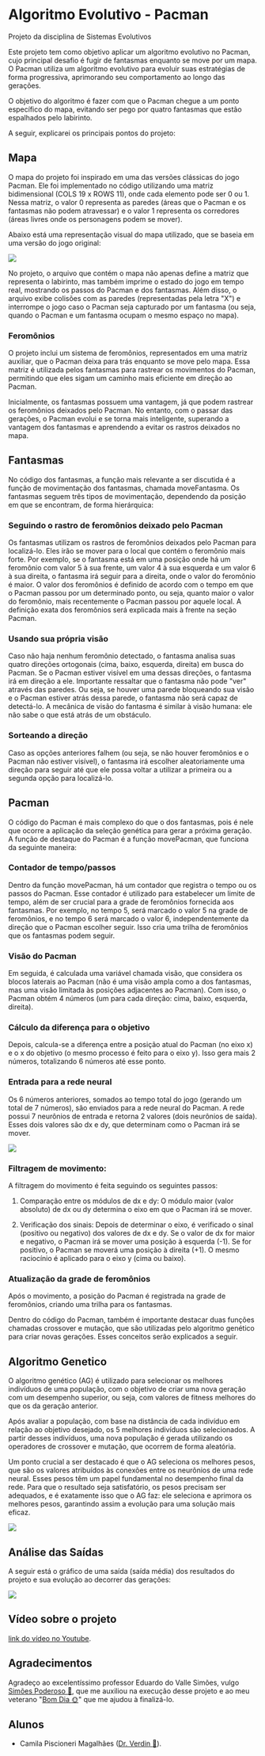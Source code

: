 # Algoritmo Evolutivo - Pacman

Projeto da disciplina de Sistemas Evolutivos

Este projeto tem como objetivo aplicar um algoritmo evolutivo no Pacman, cujo principal desafio é fugir de fantasmas enquanto se move por um mapa. O Pacman utiliza um algoritmo evolutivo para evoluir suas estratégias de forma progressiva, aprimorando seu comportamento ao longo das gerações.

O objetivo do algoritmo é fazer com que o Pacman chegue a um ponto específico do mapa, evitando ser pego por quatro fantasmas que estão espalhados pelo labirinto.

A seguir, explicarei os principais pontos do projeto:

## Mapa

O mapa do projeto foi inspirado em uma das versões clássicas do jogo Pacman. Ele foi implementado no código utilizando uma matriz bidimensional (COLS 19 x ROWS 11), onde cada elemento pode ser 0 ou 1. Nessa matriz, o valor 0 representa as paredes (áreas que o Pacman e os fantasmas não podem atravessar) e o valor 1 representa os corredores (áreas livres onde os personagens podem se mover).

Abaixo está uma representação visual do mapa utilizado, que se baseia em uma versão do jogo original:

<img src="./imagens/mapas.png">

No projeto, o arquivo que contém o mapa não apenas define a matriz que representa o labirinto, mas também imprime o estado do jogo em tempo real, mostrando os passos do Pacman e dos fantasmas. Além disso, o arquivo exibe colisões com as paredes (representadas pela letra "X") e interrompe o jogo caso o Pacman seja capturado por um fantasma (ou seja, quando o Pacman e um fantasma ocupam o mesmo espaço no mapa).

### Feromônios

O projeto inclui um sistema de feromônios, representados em uma matriz auxiliar, que o Pacman deixa para trás enquanto se move pelo mapa. Essa matriz é utilizada pelos fantasmas para rastrear os movimentos do Pacman, permitindo que eles sigam um caminho mais eficiente em direção ao Pacman.

Inicialmente, os fantasmas possuem uma vantagem, já que podem rastrear os feromônios deixados pelo Pacman. No entanto, com o passar das gerações, o Pacman evolui e se torna mais inteligente, superando a vantagem dos fantasmas e aprendendo a evitar os rastros deixados no mapa.

## Fantasmas

No código dos fantasmas, a função mais relevante a ser discutida é a função de movimentação dos fantasmas, chamada moveFantasma. Os fantasmas seguem três tipos de movimentação, dependendo da posição em que se encontram, de forma hierárquica:

### Seguindo o rastro de feromônios deixado pelo Pacman

Os fantasmas utilizam os rastros de feromônios deixados pelo Pacman para localizá-lo. Eles irão se mover para o local que contém o feromônio mais forte. Por exemplo, se o fantasma está em uma posição onde há um feromônio com valor 5 à sua frente, um valor 4 à sua esquerda e um valor 6 à sua direita, o fantasma irá seguir para a direita, onde o valor do feromônio é maior. O valor dos feromônios é definido de acordo com o tempo em que o Pacman passou por um determinado ponto, ou seja, quanto maior o valor do feromônio, mais recentemente o Pacman passou por aquele local. A definição exata dos feromônios será explicada mais à frente na seção Pacman.

### Usando sua própria visão

Caso não haja nenhum feromônio detectado, o fantasma analisa suas quatro direções ortogonais (cima, baixo, esquerda, direita) em busca do Pacman. Se o Pacman estiver visível em uma dessas direções, o fantasma irá em direção a ele. Importante ressaltar que o fantasma não pode "ver" através das paredes. Ou seja, se houver uma parede bloqueando sua visão e o Pacman estiver atrás dessa parede, o fantasma não será capaz de detectá-lo. A mecânica de visão do fantasma é similar à visão humana: ele não sabe o que está atrás de um obstáculo.

### Sorteando a direção

Caso as opções anteriores falhem (ou seja, se não houver feromônios e o Pacman não estiver visível), o fantasma irá escolher aleatoriamente uma direção para seguir até que ele possa voltar a utilizar a primeira ou a segunda opção para localizá-lo.

## Pacman

O código do Pacman é mais complexo do que o dos fantasmas, pois é nele que ocorre a aplicação da seleção genética para gerar a próxima geração. A função de destaque do Pacman é a função movePacman, que funciona da seguinte maneira:

### Contador de tempo/passos

Dentro da função movePacman, há um contador que registra o tempo ou os passos do Pacman. Esse contador é utilizado para estabelecer um limite de tempo, além de ser crucial para a grade de feromônios fornecida aos fantasmas. Por exemplo, no tempo 5, será marcado o valor 5 na grade de feromônios, e no tempo 6 será marcado o valor 6, independentemente da direção que o Pacman escolher seguir. Isso cria uma trilha de feromônios que os fantasmas podem seguir.

### Visão do Pacman

Em seguida, é calculada uma variável chamada visão, que considera os blocos laterais ao Pacman (não é uma visão ampla como a dos fantasmas, mas uma visão limitada às posições adjacentes ao Pacman). Com isso, o Pacman obtém 4 números (um para cada direção: cima, baixo, esquerda, direita).

### Cálculo da diferença para o objetivo

Depois, calcula-se a diferença entre a posição atual do Pacman (no eixo x) e o x do objetivo (o mesmo processo é feito para o eixo y). Isso gera mais 2 números, totalizando 6 números até esse ponto.

### Entrada para a rede neural

Os 6 números anteriores, somados ao tempo total do jogo (gerando um total de 7 números), são enviados para a rede neural do Pacman. A rede possui 7 neurônios de entrada e retorna 2 valores (dois neurônios de saída). Esses dois valores são dx e dy, que determinam como o Pacman irá se mover.

<img src="./imagens/rede.png">

### Filtragem de movimento:
        
A filtragem do movimento é feita seguindo os seguintes passos:

1. Comparação entre os módulos de dx e dy: O módulo maior (valor absoluto) de dx ou dy determina o eixo em que o Pacman irá se mover.

2. Verificação dos sinais: Depois de determinar o eixo, é verificado o sinal (positivo ou negativo) dos valores de dx e dy. Se o valor de dx for maior e negativo, o Pacman irá se mover uma posição à esquerda (-1). Se for positivo, o Pacman se moverá uma posição à direita (+1). O mesmo raciocínio é aplicado para o eixo y (cima ou baixo).

### Atualização da grade de feromônios

Após o movimento, a posição do Pacman é registrada na grade de feromônios, criando uma trilha para os fantasmas.

Dentro do código do Pacman, também é importante destacar duas funções chamadas crossover e mutação, que são utilizadas pelo algoritmo genético para criar novas gerações. Esses conceitos serão explicados a seguir.

## Algoritmo Genetico

O algoritmo genético (AG) é utilizado para selecionar os melhores indivíduos de uma população, com o objetivo de criar uma nova geração com um desempenho superior, ou seja, com valores de fitness melhores do que os da geração anterior.

Após avaliar a população, com base na distância de cada indivíduo em relação ao objetivo desejado, os 5 melhores indivíduos são selecionados. A partir desses indivíduos, uma nova população é gerada utilizando os operadores de crossover e mutação, que ocorrem de forma aleatória.

Um ponto crucial a ser destacado é que o AG seleciona os melhores pesos, que são os valores atribuídos às conexões entre os neurônios de uma rede neural. Esses pesos têm um papel fundamental no desempenho final da rede. Para que o resultado seja satisfatório, os pesos precisam ser adequados, e é exatamente isso que o AG faz: ele seleciona e aprimora os melhores pesos, garantindo assim a evolução para uma solução mais eficaz.

<img src="./imagens/rede.png">

## Análise das Saídas

A seguir está o gráfico de uma saída (saída média) dos resultados do projeto e sua evolução ao decorrer das gerações:

<img src="./imagens/grafico.png">

## Vídeo sobre o projeto

[link do vídeo no Youtube](https://youtu.be/bWFl-Bnv-as).

## Agradecimentos

Agradeço ao excelentíssimo professor Eduardo do Valle Simões, vulgo [Simões Poderoso :robot:](https://gitlab.com/simoesusp), que me auxiliou na execução desse projeto e ao meu veterano "[Bom Dia :sun_with_face:](https://github.com/mpferreira003)" que me ajudou à finalizá-lo.

## Alunos

- Camila Piscioneri Magalhães ([Dr. Verdin :seedling:](https://github.com/Dr-Verdin)).